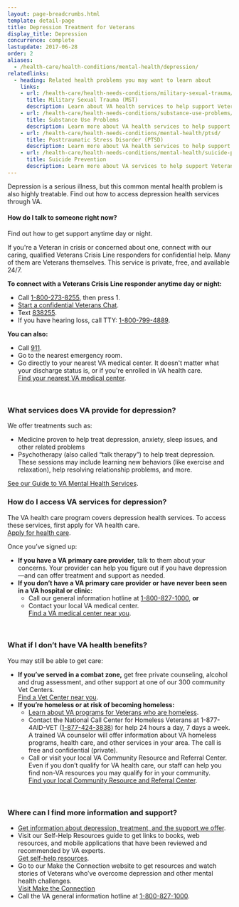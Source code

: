 ```yaml
---
layout: page-breadcrumbs.html
template: detail-page
title: Depression Treatment for Veterans
display_title: Depression
concurrence: complete
lastupdate: 2017-06-28
order: 2
aliases:
  - /health-care/health-conditions/mental-health/depression/
relatedlinks:
  - heading: Related health problems you may want to learn about
    links:
    - url: /health-care/health-needs-conditions/military-sexual-trauma/
      title: Military Sexual Trauma (MST)
      description: Learn about VA health services to help support Veterans dealing with issues related to military sexual trauma.
    - url: /health-care/health-needs-conditions/substance-use-problems/
      title: Substance Use Problems
      description: Learn more about VA health services to help support Veterans with substance use problems.
    - url: /health-care/health-needs-conditions/mental-health/ptsd/
      title: Posttraumatic Stress Disorder (PTSD)
      description: Learn more about VA health services to help support Veterans with PTSD.
    - url: /health-care/health-needs-conditions/mental-health/suicide-prevention/
      title: Suicide Prevention
      description: Learn more about VA services to help support Veterans at risk of suicide and their families.
---
```


<div class="va-introtext">

Depression is a serious illness, but this common mental health problem is also highly treatable. Find out how to access depression health services through VA.

</div>

<div class="usa-alert usa-alert-warning">
  <div class="usa-alert-body">
	<h4 class="usa-alert-title">How do I talk to someone right now?</h4>
	<a id="crisis-expander-link">Find out how to get support anytime day or night.</a></h4>
	<div id="crisis-expander-content" class="expander-content expander-content-closed">
	  <div class="expander-content-inner usa-alert-text">
	    <p>If you're a Veteran in crisis or concerned about one, connect with our caring, qualified Veterans Crisis Line responders for confidential help. Many of them are Veterans themselves. This service is private, free, and available 24/7.</p>
	    <p><strong>To connect with a Veterans Crisis Line responder anytime day or night:</strong></p>
	    <ul>
              <li>Call <a href="tel:+1-800-273-8255">1-800-273-8255</a>, then press 1.</li>
	      <li><a href="https://www.veteranscrisisline.net/ChatTermsOfService.aspx?account=Veterans%20Chat/" class="no-external-icon">Start a confidential Veterans Chat</a>.</li>
  	      <li>Text <a href="sms:838255">838255</a>.</li>
		    <li>If you have hearing loss, call TTY: <a href="tel:+18007994889">1-800-799-4889</a>.</li>
            </ul>
     	    <p><strong>You can also:</strong></p>
            <ul>
              <li>Call <a href="tel:911">911</a>.</li>
	      <li>Go to the nearest emergency room.</li>
		    <li>Go directly to your nearest VA medical center. It doesn't matter what your discharge status is, or if you're enrolled in VA health care.<br>
			    <a href="/find-locations/?facilityType=health">Find your nearest VA medical center</a>.</li>
	    </ul>
	  </div>
  	</div>
      </div>
    </div>

<br>

<div class="feature" markdown=“1”>

### What services does VA provide for depression?

We offer treatments such as:

- Medicine proven to help treat depression, anxiety, sleep issues, and other related problems
- Psychotherapy (also called “talk therapy”) to help treat depression. These sessions may include learning new behaviors (like exercise and relaxation), help resolving relationship problems, and more.

[See our Guide to VA Mental Health Services](https://www.mentalhealth.va.gov/docs/MHG_English.pdf).

</div>

### How do I access VA services for depression?

The VA health care program covers depression health services. To access these services, first apply for VA health care. <br>
[Apply for health care](/health-care/how-to-apply/).

Once you’ve signed up:

- **If you have a VA primary care provider,** talk to them about your concerns. Your provider can help you figure out if you have depression—and can offer treatment and support as needed.
- **If you don’t have a VA primary care provider or have never been seen in a VA hospital or clinic:**
  - Call our general information hotline at <a href="tel:+1-800-827-1000">1-800-827-1000</a>, **or**
  - Contact your local VA medical center. <br>
  [Find a VA medical center near you](/facilities/).

<br>

### What if I don’t have VA health benefits?

You may still be able to get care:

- **If you’ve served in a combat zone,** get free private counseling, alcohol and drug assessment, and other support at one of our 300 community Vet Centers. <br>
[Find a Vet Center near you](/facilities/).
- **If you’re homeless or at risk of becoming homeless:**
  - [Learn about VA programs for Veterans who are homeless](https://www.va.gov/homeless/).
  - Contact the National Call Center for Homeless Veterans at 1-877-4AID-VET (<a href="tel:+18774243838">1-877-424-3838</a>) for help 24 hours a day, 7 days a week. A trained VA counselor will offer information about VA homeless programs, health care, and other services in your area. The call is free and confidential (private).
  - Call or visit your local VA Community  Resource and Referral Center. Even if you don’t qualify for VA health care, our staff can help you find non-VA resources you may qualify for in your community. <br>
  [Find your local Community Resource and Referral Center]( https://www.va.gov/HOMELESS/Crrc.asp).

<br>

### Where can I find more information and support?

- [Get information about depression, treatment, and the support we offer](https://www.mentalhealth.va.gov/depression.asp).
- Visit our Self-Help Resources guide to get links to books, web resources, and mobile applications that have been reviewed and recommended by VA experts. <br>
[Get self-help resources](https://www.mentalhealth.va.gov/self_help.asp).
- Go to our Make the Connection website to get resources and watch stories of Veterans who’ve overcome depression and other mental health challenges. <br> <a href="https://maketheconnection.net/" class="no-external-icon">Visit Make the Connection</a>
- Call the VA general information hotline at <a href="tel:+1-800-827-1000">1-800-827-1000</a>.


<script type="text/javascript">

  // Toggle the expandable crisis info
  document.getElementById('crisis-expander-link')
    .addEventListener('click', function () {
      document.getElementById('crisis-expander-content').classList.toggle('expander-content-closed');
    });
</script>
